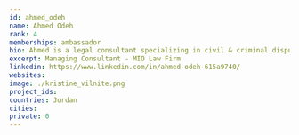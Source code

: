 ```yaml
---
id: ahmed_odeh
name: Ahmed Odeh
rank: 4
memberships: ambassador
bio: Ahmed is a legal consultant specializing in civil & criminal dispute resolution in the UAE. Areas of practice also include commercial, real estate, arbitration and labour. Ahmed also has showcased proven results in managing legal teams in litigation and corporate services, fostering teamwork for projects such as due diligence and client reporting. He is also the author of knowyourrights.dubizzle.com
excerpt: Managing Consultant - MIO Law Firm
linkedin: https://www.linkedin.com/in/ahmed-odeh-615a9740/
websites: 
image: ./kristine_vilnite.png
project_ids: 
countries: Jordan
cities: 
private: 0
---
```

